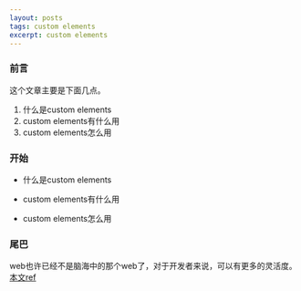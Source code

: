 ```yaml
---
layout: posts
tags: custom elements
excerpt: custom elements
---
```

### 前言
这个文章主要是下面几点。
1. 什么是custom elements
2. custom elements有什么用
3. custom elements怎么用
### 开始
- 什么是custom elements
	
	
	
- custom elements有什么用
	
	
- custom elements怎么用

	

### 尾巴
web也许已经不是脑海中的那个web了，对于开发者来说，可以有更多的灵活度。[本文ref](https://developer.mozilla.org/zh-CN/docs/Web/Web_Components/Using_custom_elements)